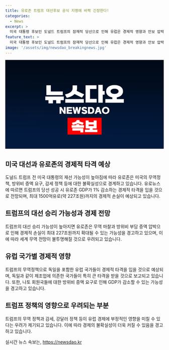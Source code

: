 ```yaml
---
title: 유로존 트럼프 대선후보 공식 지명에 바짝 긴장한다!
categories:
  - News
excerpt: >
  미국 대통령 후보인 도널드 트럼프의 잠재적 당선으로 인해 유럽은 경제적 영향과 안보 압박을 우려하고 있다. 투자은행 골드만삭스의 보고서에 따르면, 트럼프의 당선으로 유로존 GDP에 1% 감소의 타격이 예상되며, 최대 227조원의 경제적 손실이 우려된다. 이에 따른 무역마찰과 방위비 부담으로 인한 불확실성으로 유럽은 불안해하고 있으며, 트럼프의 당선 가능성이 높아지면서 미국 및 유럽의 경제와 안보에 대한 우려가 커지고 있다.
feature_text: >
  미국 대통령 후보인 도널드 트럼프의 잠재적 당선으로 인해 유럽은 경제적 영향과 안보 압박을 우려하고 있다. 투자은행 골드만삭스의 보고서에 따르면, 트럼프의 당선으로 유로존 GDP에 1% 감소의 타격이 예상되며, 최대 227조원의 경제적 손실이 우려된다. 이에 따른 무역마찰과 방위비 부담으로 인한 불확실성으로 유럽은 불안해하고 있으며, 트럼프의 당선 가능성이 높아지면서 미국 및 유럽의 경제와 안보에 대한 우려가 커지고 있다.
image: '/assets/img/newsdao_breakingnews.jpg'
---
```


<p><img src="/assets/img/newsdao_breakingnews.jpg" alt="ranknews 속보" /></p>

<h2 data-ke-size="size26">미국 대선과 유로존의 경제적 타격 예상</h2>

<p data-ke-size="size16">도널드 트럼프 전 미국 대통령의 재선 가능성이 높아짐에 따라 유로존은 미국의 무역정책, 방위비 증액 요구, 감세 정책 등에 대한 불확실성으로 경계하고 있습니다. 유로뉴스에 따르면 트럼프의 당선 성공 시 유로존 GDP가 1% 감소하는 경제적 타격을 입을 것으로 전망되며, 최대 1500억유로(약 227조원)까지의 경제적 손실이 예상되고 있습니다.</p>

<h2 data-ke-size="size26">트럼프의 대선 승리 가능성과 경제 전망</h2>

<p data-ke-size="size16">트럼프의 대선 승리 가능성이 높아지면 유로존은 무역 마찰과 방위비 부담 증액 압박으로 인해 경제적 손실이 최대 227조원까지 확대될 수 있는 가능성을 경고하고 있으며, 이에 따라 세계 무역 전망이 불투명해질 것으로 우려되고 있습니다.</p>

<h2 data-ke-size="size26">유럽 국가별 경제적 영향</h2>

<p data-ke-size="size16">트럼프의 무역정책으로 독일을 포함한 유럽 국가들이 경제적 타격을 입을 것으로 예상되며, 독일과 같이 제조업에 의존한 국가들이 특히 큰 타격을 받을 것으로 보고되고 있습니다. 또한, 나토 회원국들에 대한 방위비 증액 요구로 인해 GDP가 감소할 수 있는 가능성을 경고하고 있습니다.</p>

<h2 data-ke-size="size26">트럼프 정책의 영향으로 우려되는 부분</h2>

<p data-ke-size="size16">트럼프의 무역 정책과 감세, 강달러 정책 등이 유럽 경제에 부정적인 영향을 미칠 수 있다는 우려가 제기되고 있습니다. 이에 따라 경제의 불확실성이 더욱 커질 수 있음을 경고하고 있습니다.</p>
실시간 뉴스 속보는, <a href="https://newsdao.kr" rel="dofollow">https://newsdao.kr</a>


